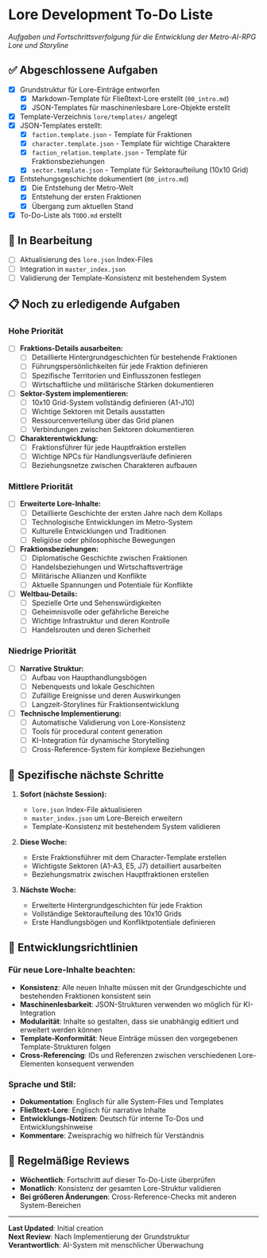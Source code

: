 # Lore Development To-Do Liste

*Aufgaben und Fortschrittsverfolgung für die Entwicklung der Metro-AI-RPG Lore und Storyline*

## ✅ Abgeschlossene Aufgaben

- [x] Grundstruktur für Lore-Einträge entworfen
  - [x] Markdown-Template für Fließtext-Lore erstellt (`00_intro.md`)
  - [x] JSON-Templates für maschinenlesbare Lore-Objekte erstellt
- [x] Template-Verzeichnis `lore/templates/` angelegt
- [x] JSON-Templates erstellt:
  - [x] `faction.template.json` - Template für Fraktionen
  - [x] `character.template.json` - Template für wichtige Charaktere
  - [x] `faction_relation.template.json` - Template für Fraktionsbeziehungen  
  - [x] `sector.template.json` - Template für Sektoraufteilung (10x10 Grid)
- [x] Entstehungsgeschichte dokumentiert (`00_intro.md`)
  - [x] Die Entstehung der Metro-Welt
  - [x] Entstehung der ersten Fraktionen
  - [x] Übergang zum aktuellen Stand
- [x] To-Do-Liste als `TODO.md` erstellt

## 🚧 In Bearbeitung

- [ ] Aktualisierung des `lore.json` Index-Files
- [ ] Integration in `master_index.json`
- [ ] Validierung der Template-Konsistenz mit bestehendem System

## 📋 Noch zu erledigende Aufgaben

### Hohe Priorität

- [ ] **Fraktions-Details ausarbeiten:**
  - [ ] Detaillierte Hintergrundgeschichten für bestehende Fraktionen
  - [ ] Führungspersönlichkeiten für jede Fraktion definieren
  - [ ] Spezifische Territorien und Einflusszonen festlegen
  - [ ] Wirtschaftliche und militärische Stärken dokumentieren

- [ ] **Sektor-System implementieren:**
  - [ ] 10x10 Grid-System vollständig definieren (A1-J10)
  - [ ] Wichtige Sektoren mit Details ausstatten
  - [ ] Ressourcenverteilung über das Grid planen
  - [ ] Verbindungen zwischen Sektoren dokumentieren

- [ ] **Charakterentwicklung:**
  - [ ] Fraktionsführer für jede Hauptfraktion erstellen
  - [ ] Wichtige NPCs für Handlungsverläufe definieren
  - [ ] Beziehungsnetze zwischen Charakteren aufbauen

### Mittlere Priorität

- [ ] **Erweiterte Lore-Inhalte:**
  - [ ] Detaillierte Geschichte der ersten Jahre nach dem Kollaps
  - [ ] Technologische Entwicklungen im Metro-System
  - [ ] Kulturelle Entwicklungen und Traditionen
  - [ ] Religiöse oder philosophische Bewegungen

- [ ] **Fraktionsbeziehungen:**
  - [ ] Diplomatische Geschichte zwischen Fraktionen
  - [ ] Handelsbeziehungen und Wirtschaftsverträge
  - [ ] Militärische Allianzen und Konflikte
  - [ ] Aktuelle Spannungen und Potentiale für Konflikte

- [ ] **Weltbau-Details:**
  - [ ] Spezielle Orte und Sehenswürdigkeiten
  - [ ] Geheimnisvolle oder gefährliche Bereiche
  - [ ] Wichtige Infrastruktur und deren Kontrolle
  - [ ] Handelsrouten und deren Sicherheit

### Niedrige Priorität

- [ ] **Narrative Struktur:**
  - [ ] Aufbau von Haupthandlungsbögen
  - [ ] Nebenquests und lokale Geschichten
  - [ ] Zufällige Ereignisse und deren Auswirkungen
  - [ ] Langzeit-Storylines für Fraktionsentwicklung

- [ ] **Technische Implementierung:**
  - [ ] Automatische Validierung von Lore-Konsistenz
  - [ ] Tools für procedural content generation
  - [ ] KI-Integration für dynamische Storytelling
  - [ ] Cross-Reference-System für komplexe Beziehungen

## 🎯 Spezifische nächste Schritte

1. **Sofort (nächste Session):**
   - `lore.json` Index-File aktualisieren
   - `master_index.json` um Lore-Bereich erweitern
   - Template-Konsistenz mit bestehendem System validieren

2. **Diese Woche:**
   - Erste Fraktionsführer mit dem Character-Template erstellen
   - Wichtigste Sektoren (A1-A3, E5, J7) detailliert ausarbeiten
   - Beziehungsmatrix zwischen Hauptfraktionen erstellen

3. **Nächste Woche:**
   - Erweiterte Hintergrundgeschichten für jede Fraktion
   - Vollständige Sektoraufteilung des 10x10 Grids
   - Erste Handlungsbögen und Konfliktpotentiale definieren

## 📝 Entwicklungsrichtlinien

### Für neue Lore-Inhalte beachten:

- **Konsistenz**: Alle neuen Inhalte müssen mit der Grundgeschichte und bestehenden Fraktionen konsistent sein
- **Maschinenlesbarkeit**: JSON-Strukturen verwenden wo möglich für KI-Integration
- **Modularität**: Inhalte so gestalten, dass sie unabhängig editiert und erweitert werden können
- **Template-Konformität**: Neue Einträge müssen den vorgegebenen Template-Strukturen folgen
- **Cross-Referencing**: IDs und Referenzen zwischen verschiedenen Lore-Elementen konsequent verwenden

### Sprache und Stil:

- **Dokumentation**: Englisch für alle System-Files und Templates
- **Fließtext-Lore**: Englisch für narrative Inhalte
- **Entwicklungs-Notizen**: Deutsch für interne To-Dos und Entwicklungshinweise
- **Kommentare**: Zweisprachig wo hilfreich für Verständnis

## 🔄 Regelmäßige Reviews

- **Wöchentlich**: Fortschritt auf dieser To-Do-Liste überprüfen
- **Monatlich**: Konsistenz der gesamten Lore-Struktur validieren
- **Bei größeren Änderungen**: Cross-Reference-Checks mit anderen System-Bereichen

---

**Last Updated**: Initial creation  
**Next Review**: Nach Implementierung der Grundstruktur  
**Verantwortlich**: AI-System mit menschlicher Überwachung